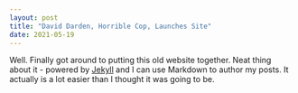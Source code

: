 ```yaml
---
layout: post
title: "David Darden, Horrible Cop, Launches Site"
date: 2021-05-19
---
```


Well. Finally got around to putting this old website together. 
Neat thing about it - powered by [Jekyll](http://jekyllrb.com) 
and I can use Markdown to author my posts. It actually is a lot
easier than I thought it was going to be.
